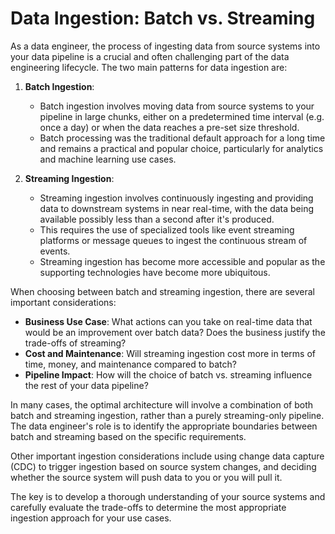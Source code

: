 # Data Ingestion: Batch vs. Streaming

As a data engineer, the process of ingesting data from source systems into your data pipeline is a crucial and often challenging part of the data engineering lifecycle. The two main patterns for data ingestion are:

1. **Batch Ingestion**:
   - Batch ingestion involves moving data from source systems to your pipeline in large chunks, either on a predetermined time interval (e.g. once a day) or when the data reaches a pre-set size threshold.
   - Batch processing was the traditional default approach for a long time and remains a practical and popular choice, particularly for analytics and machine learning use cases.

2. **Streaming Ingestion**:
   - Streaming ingestion involves continuously ingesting and providing data to downstream systems in near real-time, with the data being available possibly less than a second after it's produced.
   - This requires the use of specialized tools like event streaming platforms or message queues to ingest the continuous stream of events.
   - Streaming ingestion has become more accessible and popular as the supporting technologies have become more ubiquitous.

When choosing between batch and streaming ingestion, there are several important considerations:

- **Business Use Case**: What actions can you take on real-time data that would be an improvement over batch data? Does the business justify the trade-offs of streaming?
- **Cost and Maintenance**: Will streaming ingestion cost more in terms of time, money, and maintenance compared to batch?
- **Pipeline Impact**: How will the choice of batch vs. streaming influence the rest of your data pipeline?

In many cases, the optimal architecture will involve a combination of both batch and streaming ingestion, rather than a purely streaming-only pipeline. The data engineer's role is to identify the appropriate boundaries between batch and streaming based on the specific requirements.

Other important ingestion considerations include using change data capture (CDC) to trigger ingestion based on source system changes, and deciding whether the source system will push data to you or you will pull it.

The key is to develop a thorough understanding of your source systems and carefully evaluate the trade-offs to determine the most appropriate ingestion approach for your use cases.